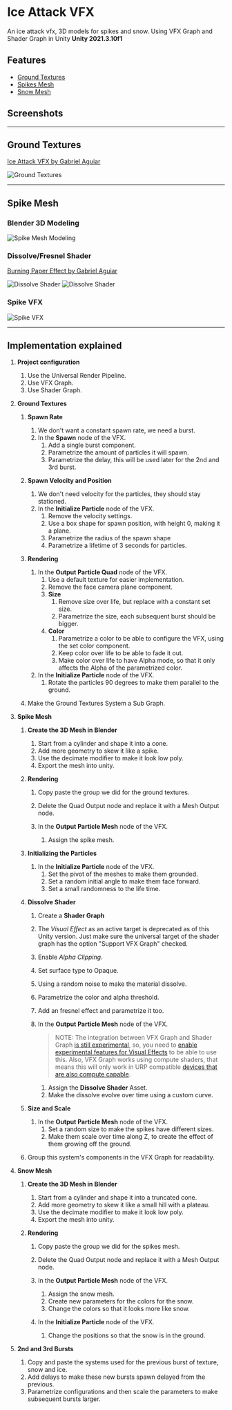 # Ice Attack VFX
An ice attack vfx, 3D models for spikes and snow.
Using VFX Graph and Shader Graph in Unity **Unity 2021.3.10f1**

## Features

- [Ground Textures](#ground-textures)
- [Spikes Mesh](#spikes-mesh)
- [Snow Mesh](#snow-mesh)

## Screenshots

---
## Ground Textures

[Ice Attack VFX by Gabriel Aguiar](https://www.youtube.com/watch?v=gfOaGvNQ28U)

![Ground Textures](./docs/1-ground-textures.gif)

---
## Spike Mesh

### Blender 3D Modeling

![Spike Mesh Modeling](./docs/2-spike-mesh.gif)

### Dissolve/Fresnel Shader

[Burning Paper Effect by Gabriel Aguiar](https://www.youtube.com/watch?v=fgJf-gNq-1k)

![Dissolve Shader](./docs/3-dissolve-fresnel.gif)
![Dissolve Shader](./docs/4-spike-test.gif)

### Spike VFX

![Spike VFX](./docs/5-spikes.gif)

---

## Implementation explained

1. **Project configuration**

   1. Use the Universal Render Pipeline.
   1. Use VFX Graph.
   1. Use Shader Graph.

1. **Ground Textures**

    1. **Spawn Rate**
        1. We don't want a constant spawn rate, we need a burst.
        1. In the **Spawn** node of the VFX.
            1. Add a single burst component.
            1. Parametrize the amount of particles it will spawn.
            1. Parametrize the delay, this will be used later for the 2nd and 3rd burst.

    1. **Spawn Velocity and Position**
        1. We don't need velocity for the particles, they should stay stationed.
        1. In the **Initialize Particle** node of the VFX.
            1. Remove the velocity settings.
            1. Use a box shape for spawn position, with height 0, making it a plane.
            1. Parametrize the radius of the spawn shape
            1. Parametrize a lifetime of 3 seconds for particles.

    1. **Rendering**
        1. In the **Output Particle Quad** node of the VFX.
            1. Use a default texture for easier implementation.
            1. Remove the face camera plane component.
            1. **Size**
                1. Remove size over life, but replace with a constant set size.
                1. Parametrize the size, each subsequent burst should be bigger.
            1. **Color**
                1. Parametrize a color to be able to configure the VFX, using the set color component.
                1. Keep color over life to be able to fade it out.
                1. Make color over life to have Alpha mode, so that it only affects the Alpha of the parametrized color.
        1. In the **Initialize Particle** node of the VFX.
            1. Rotate the particles 90 degrees to make them parallel to the ground.

    1. Make the Ground Textures System a Sub Graph.

1. **Spike Mesh**

    1. **Create the 3D Mesh in Blender**
        1. Start from a cylinder and shape it into a cone.
        1. Add more geometry to skew it like a spike.
        1. Use the decimate modifier to make it look low poly.
        1. Export the mesh into unity.

    1. **Rendering**
        1. Copy paste the group we did for the ground textures.
        1. Delete the Quad Output node and replace it with a Mesh Output node.

        1. In the **Output Particle Mesh** node of the VFX.
            1. Assign the spike mesh.

    1. **Initializing the Particles**
        1. In the **Initialize Particle** node of the VFX.
            1. Set the pivot of the meshes to make them grounded.
            1. Set a random initial angle to make them face forward.
            1. Set a small randomness to the life time.

    1. **Dissolve Shader**
        1. Create a **Shader Graph**
        1. The _Visual Effect_ as an active target is deprecated as of this Unity version. Just make sure the universal target of the shader graph has the option "Support VFX Graph" checked.
        1. Enable _Alpha Clipping_.
        1. Set surface type to Opaque.
        1. Using a random noise to make the material dissolve.
        1. Parametrize the color and alpha threshold.
        1. Add an fresnel effect and parametrize it too.

        1. In the **Output Particle Mesh** node of the VFX.
            > NOTE: The integration between VFX Graph and Shader Graph [is still experimental](https://forum.unity.com/threads/vfx-particle-mesh-material.975813/), so, you need to [enable experimental features for Visual Effects](https://learn.unity.com/tutorial/integrate-shader-graph-into-visual-effect-graph) to be able to use this.
            > Also, VFX Graph works using compute shaders, that means this will only work in URP compatible [devices that are also compute capable](https://forum.unity.com/threads/compute-shader-support-for-mobile-in-2022.1305024/).
            1. Assign the **Dissolve Shader** Asset.
            1. Make the dissolve evolve over time using a custom curve.

    1. **Size and Scale**
        1. In the **Output Particle Mesh** node of the VFX.
            1. Set a random size to make the spikes have different sizes.
            1. Make them scale over time along Z, to create the effect of them growing off the ground.

    1. Group this system's components in the VFX Graph for readability.


1. **Snow Mesh**

    1. **Create the 3D Mesh in Blender**
        1. Start from a cylinder and shape it into a truncated cone.
        1. Add more geometry to skew it like a small hill with a plateau.
        1. Use the decimate modifier to make it look low poly.
        1. Export the mesh into unity.

    1. **Rendering**
        1. Copy paste the group we did for the spikes mesh.
        1. Delete the Quad Output node and replace it with a Mesh Output node.

        1. In the **Output Particle Mesh** node of the VFX.
            1. Assign the snow mesh.
            1. Create new parameters for the colors for the snow.
            1. Change the colors so that it looks more like snow.

        1. In the **Initialize Particle** node of the VFX.
            1. Change the positions so that the snow is in the ground.


1. **2nd and 3rd Bursts**
    1. Copy and paste the systems used for the previous burst of texture, snow and ice.
    1. Add delays to make these new bursts spawn delayed from the previous.
    1. Parametrize configurations and then scale the parameters to make subsequent bursts larger.
